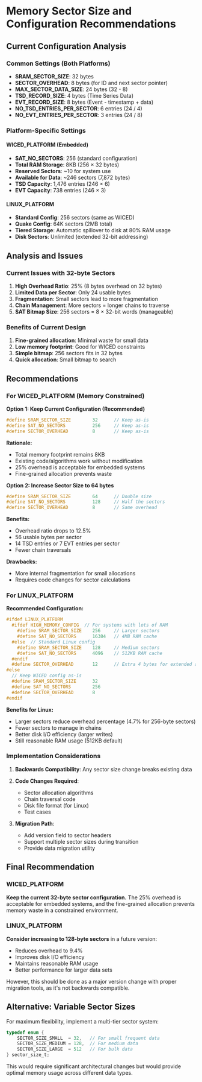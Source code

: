 # Memory Sector Size and Configuration Recommendations

## Current Configuration Analysis

### Common Settings (Both Platforms)
- **SRAM_SECTOR_SIZE**: 32 bytes
- **SECTOR_OVERHEAD**: 8 bytes (for ID and next sector pointer)
- **MAX_SECTOR_DATA_SIZE**: 24 bytes (32 - 8)
- **TSD_RECORD_SIZE**: 4 bytes (Time Series Data)
- **EVT_RECORD_SIZE**: 8 bytes (Event - timestamp + data)
- **NO_TSD_ENTRIES_PER_SECTOR**: 6 entries (24 / 4)
- **NO_EVT_ENTRIES_PER_SECTOR**: 3 entries (24 / 8)

### Platform-Specific Settings

#### WICED_PLATFORM (Embedded)
- **SAT_NO_SECTORS**: 256 (standard configuration)
- **Total RAM Storage**: 8KB (256 × 32 bytes)
- **Reserved Sectors**: ~10 for system use
- **Available for Data**: ~246 sectors (7,872 bytes)
- **TSD Capacity**: 1,476 entries (246 × 6)
- **EVT Capacity**: 738 entries (246 × 3)

#### LINUX_PLATFORM 
- **Standard Config**: 256 sectors (same as WICED)
- **Quake Config**: 64K sectors (2MB total)
- **Tiered Storage**: Automatic spillover to disk at 80% RAM usage
- **Disk Sectors**: Unlimited (extended 32-bit addressing)

## Analysis and Issues

### Current Issues with 32-byte Sectors

1. **High Overhead Ratio**: 25% (8 bytes overhead on 32 bytes)
2. **Limited Data per Sector**: Only 24 usable bytes
3. **Fragmentation**: Small sectors lead to more fragmentation
4. **Chain Management**: More sectors = longer chains to traverse
5. **SAT Bitmap Size**: 256 sectors = 8 × 32-bit words (manageable)

### Benefits of Current Design

1. **Fine-grained allocation**: Minimal waste for small data
2. **Low memory footprint**: Good for WICED constraints
3. **Simple bitmap**: 256 sectors fits in 32 bytes
4. **Quick allocation**: Small bitmap to search

## Recommendations

### For WICED_PLATFORM (Memory Constrained)

**Option 1: Keep Current Configuration (Recommended)**
```c
#define SRAM_SECTOR_SIZE        32      // Keep as-is
#define SAT_NO_SECTORS          256     // Keep as-is
#define SECTOR_OVERHEAD         8       // Keep as-is
```

**Rationale:**
- Total memory footprint remains 8KB
- Existing code/algorithms work without modification
- 25% overhead is acceptable for embedded systems
- Fine-grained allocation prevents waste

**Option 2: Increase Sector Size to 64 bytes**
```c
#define SRAM_SECTOR_SIZE        64      // Double size
#define SAT_NO_SECTORS          128     // Half the sectors
#define SECTOR_OVERHEAD         8       // Same overhead
```

**Benefits:**
- Overhead ratio drops to 12.5%
- 56 usable bytes per sector
- 14 TSD entries or 7 EVT entries per sector
- Fewer chain traversals

**Drawbacks:**
- More internal fragmentation for small allocations
- Requires code changes for sector calculations

### For LINUX_PLATFORM

**Recommended Configuration:**
```c
#ifdef LINUX_PLATFORM
  #ifdef HIGH_MEMORY_CONFIG  // For systems with lots of RAM
    #define SRAM_SECTOR_SIZE    256     // Larger sectors
    #define SAT_NO_SECTORS      16384   // 4MB RAM cache
  #else  // Standard Linux config
    #define SRAM_SECTOR_SIZE    128     // Medium sectors
    #define SAT_NO_SECTORS      4096    // 512KB RAM cache
  #endif
  #define SECTOR_OVERHEAD       12      // Extra 4 bytes for extended addressing
#else
  // Keep WICED config as-is
  #define SRAM_SECTOR_SIZE      32
  #define SAT_NO_SECTORS        256
  #define SECTOR_OVERHEAD       8
#endif
```

**Benefits for Linux:**
- Larger sectors reduce overhead percentage (4.7% for 256-byte sectors)
- Fewer sectors to manage in chains
- Better disk I/O efficiency (larger writes)
- Still reasonable RAM usage (512KB default)

### Implementation Considerations

1. **Backwards Compatibility**: Any sector size change breaks existing data
2. **Code Changes Required**:
   - Sector allocation algorithms
   - Chain traversal code
   - Disk file format (for Linux)
   - Test cases

3. **Migration Path**:
   - Add version field to sector headers
   - Support multiple sector sizes during transition
   - Provide data migration utility

## Final Recommendation

### WICED_PLATFORM
**Keep the current 32-byte sector configuration.** The 25% overhead is acceptable for embedded systems, and the fine-grained allocation prevents memory waste in a constrained environment.

### LINUX_PLATFORM
**Consider increasing to 128-byte sectors** in a future version:
- Reduces overhead to 9.4%
- Improves disk I/O efficiency
- Maintains reasonable RAM usage
- Better performance for larger data sets

However, this should be done as a major version change with proper migration tools, as it's not backwards compatible.

## Alternative: Variable Sector Sizes

For maximum flexibility, implement a multi-tier sector system:
```c
typedef enum {
    SECTOR_SIZE_SMALL  = 32,   // For small frequent data
    SECTOR_SIZE_MEDIUM = 128,  // For medium data
    SECTOR_SIZE_LARGE  = 512   // For bulk data
} sector_size_t;
```

This would require significant architectural changes but would provide optimal memory usage across different data types.